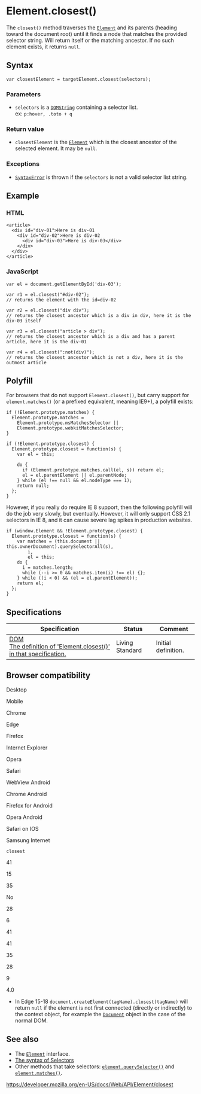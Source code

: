 Element.closest()
=================

The `closest()` method traverses the [`Element`](../element) and its parents (heading toward the document root) until it finds a node that matches the provided selector string. Will return itself or the matching ancestor. If no such element exists, it returns `null`.

Syntax
------

    var closestElement = targetElement.closest(selectors);

### Parameters

-   `selectors` is a [`DOMString`](../domstring) containing a selector list.  
    ex: `p:hover, .toto + q`

### Return value

-   `closestElement` is the [`Element`](../element) which is the closest ancestor of the selected element. It may be `null`.

### Exceptions

-   [`SyntaxError`](../domexception#exception-syntaxerror) is thrown if the `selectors` is not a valid selector list string.

Example
-------

### HTML

    <article>
      <div id="div-01">Here is div-01
        <div id="div-02">Here is div-02
          <div id="div-03">Here is div-03</div>
        </div>
      </div>
    </article>

### JavaScript

    var el = document.getElementById('div-03');

    var r1 = el.closest("#div-02");
    // returns the element with the id=div-02

    var r2 = el.closest("div div");
    // returns the closest ancestor which is a div in div, here it is the div-03 itself

    var r3 = el.closest("article > div");
    // returns the closest ancestor which is a div and has a parent article, here it is the div-01

    var r4 = el.closest(":not(div)");
    // returns the closest ancestor which is not a div, here it is the outmost article

Polyfill
--------

For browsers that do not support `Element.closest()`, but carry support for `element.matches()` (or a prefixed equivalent, meaning IE9+), a polyfill exists:

    if (!Element.prototype.matches) {
      Element.prototype.matches =
        Element.prototype.msMatchesSelector ||
        Element.prototype.webkitMatchesSelector;
    }

    if (!Element.prototype.closest) {
      Element.prototype.closest = function(s) {
        var el = this;

        do {
          if (Element.prototype.matches.call(el, s)) return el;
          el = el.parentElement || el.parentNode;
        } while (el !== null && el.nodeType === 1);
        return null;
      };
    }

However, if you really do require IE 8 support, then the following polyfill will do the job very slowly, but eventually. However, it will only support CSS 2.1 selectors in IE 8, and it can cause severe lag spikes in production websites.

    if (window.Element && !Element.prototype.closest) {
      Element.prototype.closest = function(s) {
        var matches = (this.document || this.ownerDocument).querySelectorAll(s),
            i,
            el = this;
        do {
          i = matches.length;
          while (--i >= 0 && matches.item(i) !== el) {};
        } while ((i < 0) && (el = el.parentElement));
        return el;
      };
    }

Specifications
--------------

<table><thead><tr class="header"><th>Specification</th><th>Status</th><th>Comment</th></tr></thead><tbody><tr class="odd"><td><a href="https://dom.spec.whatwg.org/#dom-element-closest">DOM<br />
<span class="small">The definition of 'Element.closest()' in that specification.</span></a></td><td><span class="spec-living">Living Standard</span></td><td>Initial definition.</td></tr></tbody></table>

Browser compatibility
---------------------

Desktop

Mobile

Chrome

Edge

Firefox

Internet Explorer

Opera

Safari

WebView Android

Chrome Android

Firefox for Android

Opera Android

Safari on IOS

Samsung Internet

`closest`

41

15

35

No

28

6

41

41

35

28

9

4.0

-   In Edge 15-18 `document.createElement(tagName).closest(tagName)` will return `null` if the element is not first connected (directly or indirectly) to the context object, for example the [`Document`](../document) object in the case of the normal DOM.

See also
--------

-   The [`Element`](../element) interface.
-   [The syntax of Selectors](https://developer.mozilla.org/en-US/docs/Learn/CSS/Building_blocks/Selectors)
-   Other methods that take selectors: [`element.querySelector()`](queryselector) and [`element.matches()`](matches).

<a href="https://developer.mozilla.org/en-US/docs/Web/API/Element/closest" class="_attribution-link">https://developer.mozilla.org/en-US/docs/Web/API/Element/closest</a>
